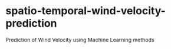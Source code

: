 # spatio-temporal-wind-velocity-prediction
Prediction of Wind Velocity using Machine Learning methods

